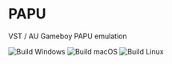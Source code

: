 # PAPU

VST / AU Gameboy PAPU emulation

![Build Windows](https://github.com/FigBug/PAPU/workflows/Build%20Windows/badge.svg "Build Windows")
![Build macOS](https://github.com/FigBug/PAPU/workflows/Build%20macOS/badge.svg "Build macOS")
![Build Linux](https://github.com/FigBug/PAPU/workflows/Build%20Linux/badge.svg "Build Linux")

